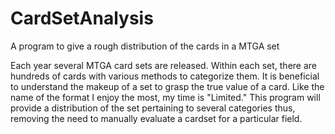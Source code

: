 # CardSetAnalysis
A program to give a rough distribution of the cards in a MTGA set

Each year several MTGA card sets are released. Within each set, there are hundreds of cards with various methods to categorize them.
It is beneficial to understand the makeup of a set to grasp the true value of a card. Like the name of the format I enjoy the most,
my time is "Limited." This program will provide a distribution of the set pertaining to several categories thus, removing the need to
manually evaluate a cardset for a particular field.
